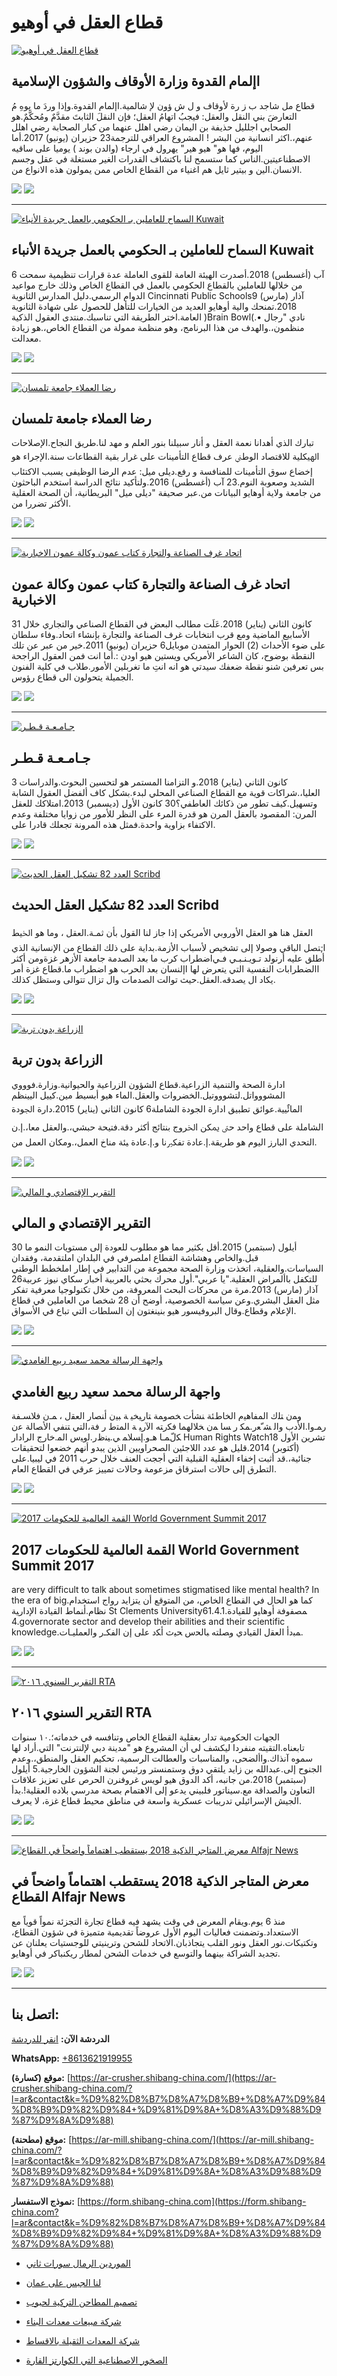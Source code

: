 # قطاع العقل في أوهيو

<a href="https://swt.shibang-china.com/?l=ar&img&k=%D9%82%D8%B7%D8%A7%D8%B9+%D8%A7%D9%84%D8%B9%D9%82%D9%84+%D9%81%D9%8A+%D8%A3%D9%88%D9%87%D9%8A%D9%88" target="_blank">![قطاع العقل في أوهيو](http://static.shibang-china.com/all-800x300/164.jpg)</a>

## اإلمام القدوة وزارة الأوقاف والشؤون الإسلامية
قطاع مل شاجد ب ز رة لأوقاف و ل ش ؤون لإ شالمية.اإلمام القدوة.وإذا وردَ ما يوهِ مُ التعارضَ بني النقل والعقل: فيجبُ اتهامُ العقل؛ فإن النقلَ الثابتَ مقدَّمٌ ومُحكَّمٌ.هو الصحابي اجلليل حذيفة بن اليمان رضي اهلل عنهما من كبار الصحابة رضي اهلل عنهم،.اكثر انسانية من البشر !  المشروع العراقي للترجمة23 حزيران (يونيو) 2017.أما اليوم، فها هو" هيو هير" يهرول في ارجاء (والدن بوند ) يوميا على ساقيه الاصطناعيتين.الناس كما ستسمح لنا باكتشاف القدرات الغير مستغلة في عقل وجسم الانسان.الين و بيتير ثايل هم اغنياء من القطاع الخاص ممن يمولون هذه الانواع من.


<a href="https://whatsapp.shibangsoft.com/WhatsApp.php" target="_blank" title="WhatsApp">![](http://static.shibang-china.com/icon/whatsapp.png)</a> <a href="https://swt.shibang-china.com/?l=ar&icon&k=%D9%82%D8%B7%D8%A7%D8%B9+%D8%A7%D9%84%D8%B9%D9%82%D9%84+%D9%81%D9%8A+%D8%A3%D9%88%D9%87%D9%8A%D9%88" target="_blank">![](http://static.shibang-china.com/icon/chat-ar.png)</a>

---

<a href="https://swt.shibang-china.com/?l=ar&img&k=%D9%82%D8%B7%D8%A7%D8%B9+%D8%A7%D9%84%D8%B9%D9%82%D9%84+%D9%81%D9%8A+%D8%A3%D9%88%D9%87%D9%8A%D9%88" target="_blank">![السماح للعاملين بـ الحكومي بالعمل جريدة الأنباء Kuwait](http://static.shibang-china.com/all-800x300/1075.jpg)</a>

## السماح للعاملين بـ الحكومي بالعمل جريدة الأنباء Kuwait
6 آب (أغسطس) 2018.أصدرت الهيئة العامة للقوى العاملة عدة قرارات تنظيمية سمحت من خلالها للعاملين بالقطاع الحكومي بالعمل في القطاع الخاص وذلك خارج مواعيد الدوام الرسمي.دليل المدارس الثانوية Cincinnati Public Schools9 آذار (مارس) 2018.تمنحك والية أوهايو العديد من الخيارات للتأهل للحصول على شهادة الثانوية العامة.اختر الطريقة التي تناسبك.منتدى العقول الذكية )Brain Bowl(.• نادي &quot;رجال منظمون،.والهدف من هذا البرنامج، وهو منظمة ممولة من القطاع الخاص،.هو زيادة معدالت.


<a href="https://whatsapp.shibangsoft.com/WhatsApp.php" target="_blank" title="WhatsApp">![](http://static.shibang-china.com/icon/whatsapp.png)</a> <a href="https://swt.shibang-china.com/?l=ar&icon&k=%D9%82%D8%B7%D8%A7%D8%B9+%D8%A7%D9%84%D8%B9%D9%82%D9%84+%D9%81%D9%8A+%D8%A3%D9%88%D9%87%D9%8A%D9%88" target="_blank">![](http://static.shibang-china.com/icon/chat-ar.png)</a>

---

<a href="https://swt.shibang-china.com/?l=ar&img&k=%D9%82%D8%B7%D8%A7%D8%B9+%D8%A7%D9%84%D8%B9%D9%82%D9%84+%D9%81%D9%8A+%D8%A3%D9%88%D9%87%D9%8A%D9%88" target="_blank">![ﺭﺿﺎ ﺍﻟﻌﻤﻼﺀ جامعة تلمسان](http://static.shibang-china.com/all-800x300/1404.jpg)</a>

## ﺭﺿﺎ ﺍﻟﻌﻤﻼﺀ جامعة تلمسان
ﺗﺒﺎﺭﻙ ﺍﻟﺬﻱ ﺃﻫﺪﺍﻧﺎ ﻧﻌﻤﺔ ﺍﻟﻌﻘﻞ ﻭ ﺃﻧﺎﺭ ﺳﺒﻴﻠﻨﺎ ﺑﻨﻮﺭ ﺍﻟﻌﻠﻢ ﻭ ﻣﻬﺪ ﻟﻨﺎ.ﻃﺮﻳﻖ ﺍﻟﻨﺠﺎﺡ.ﺍﻹﺻﻼﺣﺎﺕ ﺍﳍﻴﻜﻠﻴﺔ ﻟﻼﻗﺘﺼﺎﺩ ﺍﻟﻮﻃﲏ ﻋﺮﻑ ﻗﻄﺎﻉ ﺍﻟﺘﺄﻣﻴﻨﺎﺕ ﻋﻠﻰ ﻏﺮﺍﺭ ﺑﻘﻴﺔ ﺍﻟﻘﻄﺎﻋﺎﺕ ﺳﻨﺔ.ﺍﻹﺟﺮﺍﺀ ﻫﻮ ﺇﺧﻀﺎﻉ ﺳﻮﻕ ﺍﻟﺘﺄﻣﻴﻨﺎﺕ ﻟﻠﻤﻨﺎﻓﺴﺔ ﻭ ﺭﻓﻊ.ديلى ميل: عدم الرضا الوظيفى يسبب الاكتئاب الشديد وصعوبة النوم.23 آب (أغسطس) 2016.ولتأكيد نتائج الدراسة استخدم الباحثون من جامعة ولاية أوهايو البيانات من.عبر صحيفة &quot;ديلى ميل&quot; البريطانية، أن الصحة العقلية الأكثر تضررا من.


<a href="https://whatsapp.shibangsoft.com/WhatsApp.php" target="_blank" title="WhatsApp">![](http://static.shibang-china.com/icon/whatsapp.png)</a> <a href="https://swt.shibang-china.com/?l=ar&icon&k=%D9%82%D8%B7%D8%A7%D8%B9+%D8%A7%D9%84%D8%B9%D9%82%D9%84+%D9%81%D9%8A+%D8%A3%D9%88%D9%87%D9%8A%D9%88" target="_blank">![](http://static.shibang-china.com/icon/chat-ar.png)</a>

---

<a href="https://swt.shibang-china.com/?l=ar&img&k=%D9%82%D8%B7%D8%A7%D8%B9+%D8%A7%D9%84%D8%B9%D9%82%D9%84+%D9%81%D9%8A+%D8%A3%D9%88%D9%87%D9%8A%D9%88" target="_blank">![اتحاد غرف الصناعة والتجارة كتاب عمون وكالة عمون الاخبارية](http://static.shibang-china.com/all-800x300/456.jpg)</a>

## اتحاد غرف الصناعة والتجارة كتاب عمون وكالة عمون الاخبارية
31 كانون الثاني (يناير) 2018.عَلَت مطالب البعض في القطاع الصناعي والتجاري خلال الأسابيع الماضية ومع قرب انتخابات غرف الصناعة والتجارة بإنشاء اتحاد.وفاء سلطان على ضوء الأحداث (2) الحوار المتمدن موبايل6 حزيران (يونيو) 2011.خير من عبر عن تلك النقطة بوضوح، كان الشاعر الأمريكي ويستين هيو اودن :.أما انت فمن العقول الراجحة بس تعرفين شنو نقطة ضعفك سيدتي هو انه انتِ ما تغربلين الأمور.طلاب في كلية الفنون الجميلة يتحولون الى قطاع رؤوس.


<a href="https://whatsapp.shibangsoft.com/WhatsApp.php" target="_blank" title="WhatsApp">![](http://static.shibang-china.com/icon/whatsapp.png)</a> <a href="https://swt.shibang-china.com/?l=ar&icon&k=%D9%82%D8%B7%D8%A7%D8%B9+%D8%A7%D9%84%D8%B9%D9%82%D9%84+%D9%81%D9%8A+%D8%A3%D9%88%D9%87%D9%8A%D9%88" target="_blank">![](http://static.shibang-china.com/icon/chat-ar.png)</a>

---

<a href="https://swt.shibang-china.com/?l=ar&img&k=%D9%82%D8%B7%D8%A7%D8%B9+%D8%A7%D9%84%D8%B9%D9%82%D9%84+%D9%81%D9%8A+%D8%A3%D9%88%D9%87%D9%8A%D9%88" target="_blank">![جـامـعـة قـطـر](http://static.shibang-china.com/all-800x300/36.jpg)</a>

## جـامـعـة قـطـر
3 كانون الثاني (يناير) 2018.و التزامنا المستمر هو لتحسين البحوث.والدراسات العليا،.شراكات قوية مع القطاع الصناعي المحلي لبدء.بشكل كاف ألفضل العقول الشابة وتسهيل.كيف تطور من ذكائك العاطفي؟30 كانون الأول (ديسمبر) 2013.امتلاكك للعقل المرن: المقصود بالعقل المرن هو قدرة المرء على النظر للأمور من زوايا مختلفة وعدم الاكتفاء بزاوية واحدة.فمثل هذه المرونة تجعلك قادرا على.


<a href="https://whatsapp.shibangsoft.com/WhatsApp.php" target="_blank" title="WhatsApp">![](http://static.shibang-china.com/icon/whatsapp.png)</a> <a href="https://swt.shibang-china.com/?l=ar&icon&k=%D9%82%D8%B7%D8%A7%D8%B9+%D8%A7%D9%84%D8%B9%D9%82%D9%84+%D9%81%D9%8A+%D8%A3%D9%88%D9%87%D9%8A%D9%88" target="_blank">![](http://static.shibang-china.com/icon/chat-ar.png)</a>

---

<a href="https://swt.shibang-china.com/?l=ar&img&k=%D9%82%D8%B7%D8%A7%D8%B9+%D8%A7%D9%84%D8%B9%D9%82%D9%84+%D9%81%D9%8A+%D8%A3%D9%88%D9%87%D9%8A%D9%88" target="_blank">![العدد 82 تشكيل العقل الحديث Scribd](http://static.shibang-china.com/all-800x300/342.jpg)</a>

## العدد 82 تشكيل العقل الحديث Scribd
اﻟﻌﻘﻞ ﻫﻨﺎ ﻫﻮ اﻟﻌﻘﻞ اﻷوروﺑﻲ اﻷﻣﺮﻳﻜﻲ إذا ﺟﺎز ﻟﻨﺎ اﻟﻘﻮل ﺑﺄن ﺛﻤـﺔ.اﻟﻌﻘﻞ ، وﻣﺎ ﻫﻮ اﳋﻴﻂ ا;ﺘﺼﻞ اﻟﺒﺎﻗﻲ وﺻﻮﻻ إﻟﻰ ﺗﺸﺨﻴﺺ ﻷﺳﺒﺎب اﻷزﻣﺔ.ﺑﺪاﻳﺔ ﻋﻠﻰ ذﻟﻚ اﻟﻘﻄﺎع ﻣﻦ اﻹﻧﺴﺎﻧﻴﺔ اﻟﺬي أﻃﻠﻖ ﻋﻠﻴﻪ أرﻧﻮﻟﺪ ﺗـﻮﻳـﻨـﺒـﻲ ﻓـﻲاضطراب كرب ما بعد الصدمة جامعة الأزهر غزةومن أكثر االضطرابات النفسية التي يتعرض لها اإلنسان بعد الحرب هو اضطراب ما.قطاع غزة أمر يكاد ال يصدقه.العقل.حيث توالت الصدمات وال تزال تتوالى وستظل كذلك.


<a href="https://whatsapp.shibangsoft.com/WhatsApp.php" target="_blank" title="WhatsApp">![](http://static.shibang-china.com/icon/whatsapp.png)</a> <a href="https://swt.shibang-china.com/?l=ar&icon&k=%D9%82%D8%B7%D8%A7%D8%B9+%D8%A7%D9%84%D8%B9%D9%82%D9%84+%D9%81%D9%8A+%D8%A3%D9%88%D9%87%D9%8A%D9%88" target="_blank">![](http://static.shibang-china.com/icon/chat-ar.png)</a>

---

<a href="https://swt.shibang-china.com/?l=ar&img&k=%D9%82%D8%B7%D8%A7%D8%B9+%D8%A7%D9%84%D8%B9%D9%82%D9%84+%D9%81%D9%8A+%D8%A3%D9%88%D9%87%D9%8A%D9%88" target="_blank">![اﻟزراﻋﺔ ﺑدون ﺗرﺑﺔ](http://static.shibang-china.com/all-800x300/1148.jpg)</a>

## اﻟزراﻋﺔ ﺑدون ﺗرﺑﺔ
ادارة الصحة والتنمية الزراعية.قطاع الشؤون الزراعية والحيوانية.وزارة.فوووي المشووواتل.لتشوووتيل.الخضروات والعقل.الماء هيو أبسيط مين.كييل اليينظم المائٌيية.ﻋﻮاﺋﻖ ﺗﻄﺒﻴﻖ ادارة اﻟﺠﻮدة اﻟﺸﺎﻣﻠﺔ6 كانون الثاني (يناير) 2015.دارة اﳉﻮدة اﻟﺸﺎﻣﻠﺔ ﻋﻠﻰ ﻗﻄﺎع واﺣﺪ ﺣﱴ ﳝﻜﻦ اﳋﺮوج ﺑﻨﺘﺎﺋﺞ أﻛﺜﺮ دﻗﺔ.ﻓﺘﻴﺤﺔ ﺣﺒﺸﻲ،.واﻟﻌﻘﻞ ﻣﻌﺎ،.إ.ن اﻟﺘﺤﺪي اﻟﺒﺎرز اﻟﻴﻮم ﻫﻮ ﻃﺮﻳﻘﺔ.إ.ﻋﺎدة ﺗﻔﻜﲑﻧﺎ و.إ.ﻋﺎدة ﻴﺌﺔ ﻣﻨﺎخ اﻟﻌﻤﻞ،.وﻣﻜﺎن اﻟﻌﻤﻞ ﻣﻦ.


<a href="https://whatsapp.shibangsoft.com/WhatsApp.php" target="_blank" title="WhatsApp">![](http://static.shibang-china.com/icon/whatsapp.png)</a> <a href="https://swt.shibang-china.com/?l=ar&icon&k=%D9%82%D8%B7%D8%A7%D8%B9+%D8%A7%D9%84%D8%B9%D9%82%D9%84+%D9%81%D9%8A+%D8%A3%D9%88%D9%87%D9%8A%D9%88" target="_blank">![](http://static.shibang-china.com/icon/chat-ar.png)</a>

---

<a href="https://swt.shibang-china.com/?l=ar&img&k=%D9%82%D8%B7%D8%A7%D8%B9+%D8%A7%D9%84%D8%B9%D9%82%D9%84+%D9%81%D9%8A+%D8%A3%D9%88%D9%87%D9%8A%D9%88" target="_blank">![التقرير الإقتصادي و المالي](http://static.shibang-china.com/all-800x300/450.jpg)</a>

## التقرير الإقتصادي و المالي
30 أيلول (سبتمبر) 2015.أقل بكثير مما هو مطلوب للعودة إلى مستويات النمو ما قبل.والخاص وهشاشة القطاع املصرفي في البلدان املتقدمة، وفقدان السياسات.والعقلية، اتخذت وزارة الصحة مجموعة من التدابير في إطار املخطط الوطني للتكفل باألمراض العقلية.&quot;يا عربي&quot;.أول محرك بحثي بالعربية أخبار سكاي نيوز عربية26 آذار (مارس) 2013.مرة من محركات البحث المعروفة، من خلال تكنولوجيا معرفية تفكر مثل العقل البشري.وعن سياسة الخصوصية، أوضح أن 28 شخصا من العاملين في قطاع الإعلام وقطاع.وقال البروفيسور هيو بنينغتون إن السلطات التي تباع في الأسواق.


<a href="https://whatsapp.shibangsoft.com/WhatsApp.php" target="_blank" title="WhatsApp">![](http://static.shibang-china.com/icon/whatsapp.png)</a> <a href="https://swt.shibang-china.com/?l=ar&icon&k=%D9%82%D8%B7%D8%A7%D8%B9+%D8%A7%D9%84%D8%B9%D9%82%D9%84+%D9%81%D9%8A+%D8%A3%D9%88%D9%87%D9%8A%D9%88" target="_blank">![](http://static.shibang-china.com/icon/chat-ar.png)</a>

---

<a href="https://swt.shibang-china.com/?l=ar&img&k=%D9%82%D8%B7%D8%A7%D8%B9+%D8%A7%D9%84%D8%B9%D9%82%D9%84+%D9%81%D9%8A+%D8%A3%D9%88%D9%87%D9%8A%D9%88" target="_blank">![واجهة الرسالة محمد سعيد ربيع الغامدي](http://static.shibang-china.com/all-800x300/480.jpg)</a>

## واجهة الرسالة محمد سعيد ربيع الغامدي
ﻭﻤﻥ ﺘﻠﻙ ﺍﻟﻤﻔﺎﻫﻴﻡ ﺍﻟﺨﺎﻁﺌﺔ ﻨﺸﺄﺕ ﺨﺼﻭﻤﺔ ﺘﺎﺭﻴﺨﻴ ﺔ ﺒﻴﻥ ﺃﻨﺼﺎﺭ ﺍﻟﻌﻘل ، ﻤـﻥ ﻓﻼﺴـﻔﺔ ﺭﻤـﻭﺍ.ﺍﻷﺩﺏ ﻭﺍﻟ ﺸﹼﻌﺭ.ﻤﻜ ﺭ ﺴﺎ ﻤﻥ ﺨﻼﻟﻬﻤﺎ ﻓﻜﺭﺘﻪ ﺍﻵﺭﻴ ﺔ ﺍﻟﻤﺘﻁ ﺭ ﻓﺔ،ﺍﻟﺘﻲ ﺘﻨﻔﻲ ﺍﻷﺼﺎﻟﺔ ﻋﻥ ﻜلّﻤـﺎ ﻫـﻭ.ﺇﺴﻼﻤ ﻲ.ﻴﻨﻅﺭ.ﻟﻭﻴﺱ ﺍﻟﻤ.خارج الرادار Human Rights Watch18 تشرين الأول (أكتوبر) 2014.قليل هو عدد اللاجئين الصحراويين الذين يبدو أنهم خضعوا لتحقيقات جنائية،.قد أثبت إخفاء العقلية القبلية التي أججت العنف خلال حرب 2011 في ليبيا.على التطرق إلى حالات استرقاق مزعومة وحالات تمييز عرقي في القطاع العام.


<a href="https://whatsapp.shibangsoft.com/WhatsApp.php" target="_blank" title="WhatsApp">![](http://static.shibang-china.com/icon/whatsapp.png)</a> <a href="https://swt.shibang-china.com/?l=ar&icon&k=%D9%82%D8%B7%D8%A7%D8%B9+%D8%A7%D9%84%D8%B9%D9%82%D9%84+%D9%81%D9%8A+%D8%A3%D9%88%D9%87%D9%8A%D9%88" target="_blank">![](http://static.shibang-china.com/icon/chat-ar.png)</a>

---

<a href="https://swt.shibang-china.com/?l=ar&img&k=%D9%82%D8%B7%D8%A7%D8%B9+%D8%A7%D9%84%D8%B9%D9%82%D9%84+%D9%81%D9%8A+%D8%A3%D9%88%D9%87%D9%8A%D9%88" target="_blank">![القمة العالمية للحكومات 2017 World Government Summit 2017](http://static.shibang-china.com/all-800x300/1051.jpg)</a>

## القمة العالمية للحكومات 2017 World Government Summit 2017
are very difficult to talk about sometimes stigmatised like mental health? In the era of big.كما هو الحال في القطاع الخاص، من المتوقع أن يتزايد رواج استخدام نظام.ﺃﻨﻤﺎﻁ ﺍﻟﻘﻴﺎﺩﺓ ﺍﻹﺩﺍﺭﻴﺔ St Clements Universityﻤﺼﻔﻭﻓﺔ ﺃﻭﻫﺎﻴﻭ ﻟﻠﻘﻴﺎﺩﺓ.61.4.1 4.governorate sector and develop their abilities and their scientific knowledge.ﻤﺒﺩﺃ ﺍﻟﻌﻘل ﺍﻟﻘﻴﺎﺩﻱ ﻭﺼﻠﺘﻪ ﺒﺎﻟﺤﺱ ﺤﻴﺙ ﺃﻜﺩ ﻋﻠﻰ ﺇﻥ ﺍﻟﻔﻜـﺭ ﻭﺍﻟﻌﻤﻠﻴـﺎﺕ.


<a href="https://whatsapp.shibangsoft.com/WhatsApp.php" target="_blank" title="WhatsApp">![](http://static.shibang-china.com/icon/whatsapp.png)</a> <a href="https://swt.shibang-china.com/?l=ar&icon&k=%D9%82%D8%B7%D8%A7%D8%B9+%D8%A7%D9%84%D8%B9%D9%82%D9%84+%D9%81%D9%8A+%D8%A3%D9%88%D9%87%D9%8A%D9%88" target="_blank">![](http://static.shibang-china.com/icon/chat-ar.png)</a>

---

<a href="https://swt.shibang-china.com/?l=ar&img&k=%D9%82%D8%B7%D8%A7%D8%B9+%D8%A7%D9%84%D8%B9%D9%82%D9%84+%D9%81%D9%8A+%D8%A3%D9%88%D9%87%D9%8A%D9%88" target="_blank">![التقرير السنوي ٢٠١٦ RTA](http://static.shibang-china.com/all-800x300/27.jpg)</a>

## التقرير السنوي ٢٠١٦ RTA
الجهات الحكومية تدار بعقلية القطاع الخاص وتنافسه في خدماته؛.١٠ سنوات تابعناه.التقيته منفردا ليكشف لي أن المشروع هو &quot;مدينة دبي لإلنترنت&quot; التي.أراد لها سموه آنذاك.واألضحى، والمناسبات والعطالت الرسمية، تحكيم العقل والمنطق،.وعدم الجنوح إلى.عبدالله بن زايد يلتقي دوق وستمنستر ورئيس لجنة الشؤون الخارجية.5 أيلول (سبتمبر) 2018.من جانبه، أكد الدوق هيو لويس غروفنرن الحرص على تعزيز علاقات التعاون والصداقة مع.سيناتور فلبيني يدعو إلى الاهتمام بصحة مدرسي بلاده العقلية!.بدأ الجيش الإسرائيلي تدريبات عسكرية واسعة في مناطق محيط قطاع غزة، لا يعرف.


<a href="https://whatsapp.shibangsoft.com/WhatsApp.php" target="_blank" title="WhatsApp">![](http://static.shibang-china.com/icon/whatsapp.png)</a> <a href="https://swt.shibang-china.com/?l=ar&icon&k=%D9%82%D8%B7%D8%A7%D8%B9+%D8%A7%D9%84%D8%B9%D9%82%D9%84+%D9%81%D9%8A+%D8%A3%D9%88%D9%87%D9%8A%D9%88" target="_blank">![](http://static.shibang-china.com/icon/chat-ar.png)</a>

---

<a href="https://swt.shibang-china.com/?l=ar&img&k=%D9%82%D8%B7%D8%A7%D8%B9+%D8%A7%D9%84%D8%B9%D9%82%D9%84+%D9%81%D9%8A+%D8%A3%D9%88%D9%87%D9%8A%D9%88" target="_blank">![معرض المتاجر الذكية 2018 يستقطب اهتماماً واضحاً في القطاع Alfajr News](http://static.shibang-china.com/all-800x300/1040.jpg)</a>

## معرض المتاجر الذكية 2018 يستقطب اهتماماً واضحاً في القطاع Alfajr News
منذ 6 يوم.ويقام المعرض في وقت يشهد فيه قطاع تجارة التجزئة نمواً قوياً مع الاستعداد.وتضمنت فعاليات اليوم الأول عروضاً تقديمية متميزة في شؤون القطاع، وتكتيكات.نور العقل ونور القلب يتجاذبان.الاتحاد للشحن وترينيتي للوجستيات يعلنان عن تجديد الشراكة بينهما والتوسع في خدمات الشحن لمطار ريكنباكر في أوهايو.

<a href="https://whatsapp.shibangsoft.com/WhatsApp.php" target="_blank" title="WhatsApp">![](http://static.shibang-china.com/icon/whatsapp.png)</a> <a href="https://swt.shibang-china.com/?l=ar&icon&k=%D9%82%D8%B7%D8%A7%D8%B9+%D8%A7%D9%84%D8%B9%D9%82%D9%84+%D9%81%D9%8A+%D8%A3%D9%88%D9%87%D9%8A%D9%88" target="_blank">![](http://static.shibang-china.com/icon/chat-ar.png)</a>

---
## اتصل بنا:

**الدردشة الآن:** [انقر للدردشة](https://swt.shibang-china.com?l=ar&contact&k=%D9%82%D8%B7%D8%A7%D8%B9+%D8%A7%D9%84%D8%B9%D9%82%D9%84+%D9%81%D9%8A+%D8%A3%D9%88%D9%87%D9%8A%D9%88)

**WhatsApp:**  [+8613621919955](https://whatsapp.shibangsoft.com/WhatsApp.php)

**موقع (كسارة):** [https://ar-crusher.shibang-china.com/](https://ar-crusher.shibang-china.com/?l=ar&contact&k=%D9%82%D8%B7%D8%A7%D8%B9+%D8%A7%D9%84%D8%B9%D9%82%D9%84+%D9%81%D9%8A+%D8%A3%D9%88%D9%87%D9%8A%D9%88)

**موقع (مطحنة):** [https://ar-mill.shibang-china.com/](https://ar-mill.shibang-china.com/?l=ar&contact&k=%D9%82%D8%B7%D8%A7%D8%B9+%D8%A7%D9%84%D8%B9%D9%82%D9%84+%D9%81%D9%8A+%D8%A3%D9%88%D9%87%D9%8A%D9%88)

**نموذج الاستفسار:** [https://form.shibang-china.com](https://form.shibang-china.com?l=ar&contact&k=%D9%82%D8%B7%D8%A7%D8%B9+%D8%A7%D9%84%D8%B9%D9%82%D9%84+%D9%81%D9%8A+%D8%A3%D9%88%D9%87%D9%8A%D9%88)

* [الموردين الرمال سورات ثاني](../34/%D8%A7%D9%84%D9%85%D9%88%D8%B1%D8%AF%D9%8A%D9%86%20%D8%A7%D9%84%D8%B1%D9%85%D8%A7%D9%84%20%D8%B3%D9%88%D8%B1%D8%A7%D8%AA%20%D8%AB%D8%A7%D9%86%D9%8A.md)

* [لنا الجبس على عمان](../31/%D9%84%D9%86%D8%A7%20%D8%A7%D9%84%D8%AC%D8%A8%D8%B3%20%D8%B9%D9%84%D9%89%20%D8%B9%D9%85%D8%A7%D9%86.md)

* [تصميم المطاحن التركية لحبوب](../34/%D8%AA%D8%B5%D9%85%D9%8A%D9%85%20%D8%A7%D9%84%D9%85%D8%B7%D8%A7%D8%AD%D9%86%20%D8%A7%D9%84%D8%AA%D8%B1%D9%83%D9%8A%D8%A9%20%D9%84%D8%AD%D8%A8%D9%88%D8%A8.md)

* [شركة مبيعات معدات البناء](../34/%D8%B4%D8%B1%D9%83%D8%A9%20%D9%85%D8%A8%D9%8A%D8%B9%D8%A7%D8%AA%20%D9%85%D8%B9%D8%AF%D8%A7%D8%AA%20%D8%A7%D9%84%D8%A8%D9%86%D8%A7%D8%A1.md)

* [شركة المعدات الثقيلة بالاقساط](../31/%D8%B4%D8%B1%D9%83%D8%A9%20%D8%A7%D9%84%D9%85%D8%B9%D8%AF%D8%A7%D8%AA%20%D8%A7%D9%84%D8%AB%D9%82%D9%8A%D9%84%D8%A9%20%D8%A8%D8%A7%D9%84%D8%A7%D9%82%D8%B3%D8%A7%D8%B7.md)

* [الصخور الاصطناعية التي الكوارتز القارة](../34/%D8%A7%D9%84%D8%B5%D8%AE%D9%88%D8%B1%20%D8%A7%D9%84%D8%A7%D8%B5%D8%B7%D9%86%D8%A7%D8%B9%D9%8A%D8%A9%20%D8%A7%D9%84%D8%AA%D9%8A%20%D8%A7%D9%84%D9%83%D9%88%D8%A7%D8%B1%D8%AA%D8%B2%20%D8%A7%D9%84%D9%82%D8%A7%D8%B1%D8%A9.md)